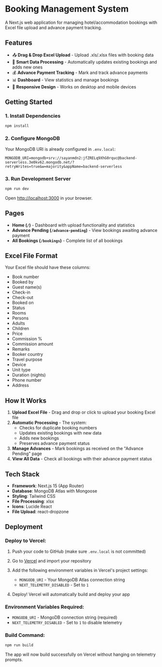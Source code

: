 # Booking Management System

A Next.js web application for managing hotel/accommodation bookings with Excel file upload and advance payment tracking.

## Features

- 📤 **Drag & Drop Excel Upload** - Upload .xls/.xlsx files with booking data
- 🔄 **Smart Data Processing** - Automatically updates existing bookings and adds new ones
- 💰 **Advance Payment Tracking** - Mark and track advance payments
- 📊 **Dashboard** - View statistics and manage bookings
- 📱 **Responsive Design** - Works on desktop and mobile devices

## Getting Started

### 1. Install Dependencies

```bash
npm install
```

### 2. Configure MongoDB

Your MongoDB URI is already configured in `.env.local`:
```
MONGODB_URI=mongodb+srv://sayanmdn2:jfZRELq9XhG0rquc@backend-serverless.3e0kv62.mongodb.net/?retryWrites=true&w=majority&appName=backend-serverless
```

### 3. Run Development Server

```bash
npm run dev
```

Open [http://localhost:3000](http://localhost:3000) in your browser.

## Pages

- **Home (`/`)** - Dashboard with upload functionality and statistics
- **Advance Pending (`/advance-pending`)** - View bookings awaiting advance payment
- **All Bookings (`/bookings`)** - Complete list of all bookings

## Excel File Format

Your Excel file should have these columns:

- Book number
- Booked by
- Guest name(s)
- Check-in
- Check-out
- Booked on
- Status
- Rooms
- Persons
- Adults
- Children
- Price
- Commission %
- Commission amount
- Remarks
- Booker country
- Travel purpose
- Device
- Unit type
- Duration (nights)
- Phone number
- Address

## How It Works

1. **Upload Excel File** - Drag and drop or click to upload your booking Excel file
2. **Automatic Processing** - The system:
   - Checks for duplicate booking numbers
   - Updates existing bookings with new data
   - Adds new bookings
   - Preserves advance payment status
3. **Manage Advances** - Mark bookings as received on the "Advance Pending" page
4. **View All Data** - Check all bookings with their advance payment status

## Tech Stack

- **Framework**: Next.js 15 (App Router)
- **Database**: MongoDB Atlas with Mongoose
- **Styling**: Tailwind CSS
- **File Processing**: xlsx
- **Icons**: Lucide React
- **File Upload**: react-dropzone

## Deployment

### Deploy to Vercel:

1. Push your code to GitHub (make sure `.env.local` is not committed)

2. Go to [Vercel](https://vercel.com) and import your repository

3. Add the following environment variables in Vercel's project settings:
   - `MONGODB_URI` - Your MongoDB Atlas connection string
   - `NEXT_TELEMETRY_DISABLED` - Set to `1`

4. Deploy! Vercel will automatically build and deploy your app

### Environment Variables Required:
- `MONGODB_URI` - MongoDB connection string (required)
- `NEXT_TELEMETRY_DISABLED` - Set to `1` to disable telemetry

### Build Command:
```bash
npm run build
```

The app will now build successfully on Vercel without hanging on telemetry prompts.
